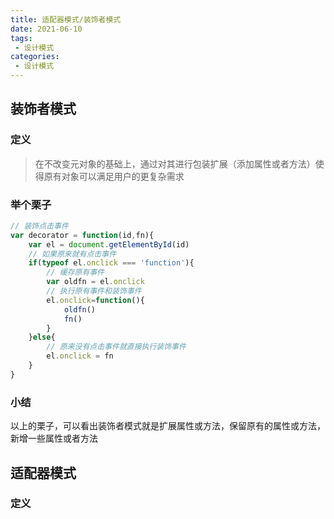 ```yaml
---
title: 适配器模式/装饰者模式
date: 2021-06-10
tags:
 - 设计模式
categories: 
 - 设计模式
---
```


## 装饰者模式

### 定义

> 在不改变元对象的基础上，通过对其进行包装扩展（添加属性或者方法）使得原有对象可以满足用户的更复杂需求

### 举个栗子

```js
// 装饰点击事件
var decorator = function(id,fn){
	var el = document.getElementById(id)
    // 如果原来就有点击事件
	if(typeof el.onclick === 'function'){
        // 缓存原有事件
		var oldfn = el.onclick
        // 执行原有事件和装饰事件
        el.onclick=function(){
            oldfn()
            fn()
        }
	}else{
        // 原来没有点击事件就直接执行装饰事件
        el.onclick = fn
    }
}
```

### 小结

以上的栗子，可以看出装饰者模式就是扩展属性或方法，保留原有的属性或方法，新增一些属性或者方法



## 适配器模式

### 定义

